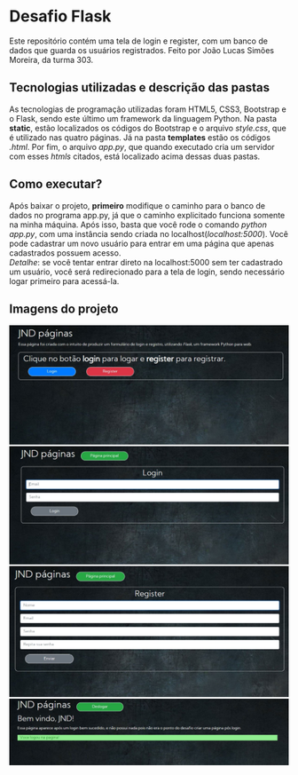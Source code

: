 # Desafio Flask
Este repositório contém uma tela de login e register, com um banco de dados que guarda os usuários registrados. Feito por João Lucas Simões Moreira, da turma 303.

## Tecnologias utilizadas e descrição das pastas
As tecnologias de programação utilizadas foram HTML5, CSS3, Bootstrap e o Flask, sendo este último um framework da linguagem Python. Na pasta **static**, estão localizados os códigos do Bootstrap e o arquivo *style.css*, que é utilizado nas quatro páginas. Já na pasta **templates** estão os códigos *.html*. Por fim, o arquivo *app.py*, que quando executado cria um servidor com esses *htmls* citados, está localizado acima dessas duas pastas.

## Como executar?
Após baixar o projeto, **primeiro** modifique o caminho para o banco de dados no programa app.py, já que o caminho explicitado funciona somente na minha máquina. Após isso, basta que você rode o comando *python app.py*, com uma instância sendo criada no localhost(*localhost:5000*). Você pode cadastrar um novo usuário para entrar em uma página que apenas cadastrados possuem acesso. <br> *Detalhe*: se você tentar entrar direto na localhost:5000 sem ter cadastrado um usuário, você será redirecionado para a tela de login, sendo necessário logar primeiro para acessá-la.

## Imagens do projeto

<img src="https://github.com/JNDGitHub/Desafio-Flask/blob/master/images/welcomeflask.jpg" width="800px" height="auto">
<br>
<img src="https://github.com/JNDGitHub/Desafio-Flask/blob/master/images/loginflask.jpg" width="800px" height="auto">
<br>
<img src="https://github.com/JNDGitHub/Desafio-Flask/blob/master/images/registerflask.jpg" width="800px" height="auto">
<br>
<img src="https://github.com/JNDGitHub/Desafio-Flask/blob/master/images/indexflasknewnew.jpg" width="800px" height="auto">
<br>
